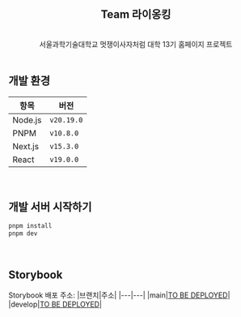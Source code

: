 <div align="center">

## Team 라이옹킹

<br/>
서울과학기술대학교 멋쟁이사자처럼 대학 13기 홈페이지 프로젝트

</div>

<br/>

## 개발 환경

| 항목    | 버전       |
| ------- | ---------- |
| Node.js | `v20.19.0` |
| PNPM    | `v10.8.0`  |
| Next.js | `v15.3.0`  |
| React   | `v19.0.0`  |

<br/>

## 개발 서버 시작하기

```bash
pnpm install
pnpm dev
```

<br/>

## Storybook

Storybook 배포 주소:
|브랜치|주소|
|---|---|
|main|[TO BE DEPLOYED]()|
|develop|[TO BE DEPLOYED]()|

<br/>
